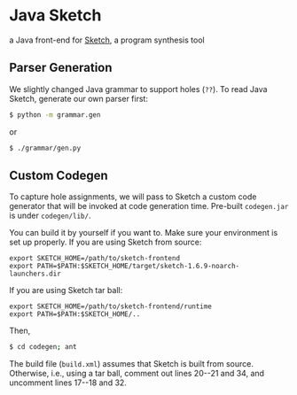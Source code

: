 # Java Sketch

a Java front-end for [Sketch][sk], a program synthesis tool

## Parser Generation

We slightly changed Java grammar to support holes (`??`).
To read Java Sketch, generate our own parser first:
```sh
$ python -m grammar.gen
```
or
```sh
$ ./grammar/gen.py
```

## Custom Codegen

To capture hole assignments, we will pass to Sketch
a custom code generator that will be invoked
at code generation time.
Pre-built `codegen.jar` is under `codegen/lib/`.

You can build it by yourself if you want to.
Make sure your environment is set up properly.
If you are using Sketch from source:
```
export SKETCH_HOME=/path/to/sketch-frontend
export PATH=$PATH:$SKETCH_HOME/target/sketch-1.6.9-noarch-launchers.dir
```
If you are using Sketch tar ball:
```
export SKETCH_HOME=/path/to/sketch-frontend/runtime
export PATH=$PATH:$SKETCH_HOME/..
```

Then,
```sh
$ cd codegen; ant
```
The build file (`build.xml`) assumes that Sketch is built
from source.  Otherwise, i.e., using a tar ball,
comment out lines 20--21 and 34, and uncomment lines 17--18 and 32.


[sk]: https://bitbucket.org/gatoatigrado/sketch-frontend/

